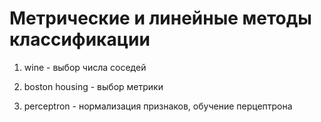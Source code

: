 # Метрические и линейные методы классификации

1. wine - выбор числа соседей

2. boston housing - выбор метрики

3. perceptron - нормализация признаков, обучение перцептрона
